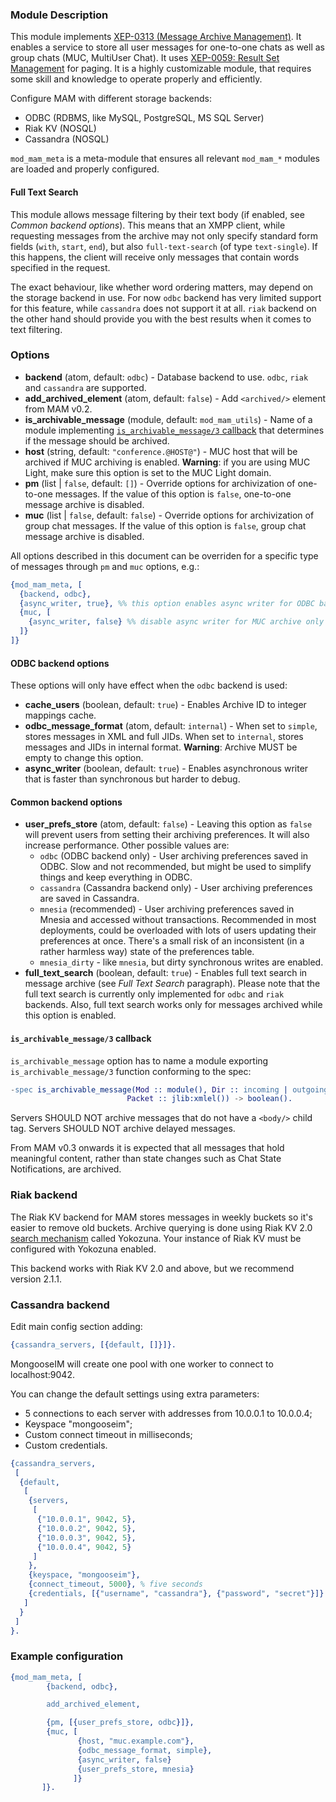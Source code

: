 ### Module Description
This module implements [XEP-0313 (Message Archive Management)](http://xmpp.org/extensions/attic/xep-0313.html). 
It enables a service to store all user messages for one-to-one chats as well as group chats (MUC, MultiUser Chat). 
It uses [XEP-0059: Result Set Management](http://xmpp.org/extensions/xep-0059.html) for paging. 
It is a highly customizable module, that requires some skill and knowledge to operate properly and efficiently.

Configure MAM with different storage backends:

* ODBC (RDBMS, like MySQL, PostgreSQL, MS SQL Server)
* Riak KV (NOSQL)
* Cassandra (NOSQL)


`mod_mam_meta` is a meta-module that ensures all relevant `mod_mam_*` modules are loaded and properly configured.

#### Full Text Search
This module allows message filtering by their text body (if enabled, see *Common backend options*). 
This means that an XMPP client, while requesting messages from the archive may not only specify standard form fields (`with`, `start`, `end`), but also `full-text-search` (of type `text-single`). 
If this happens, the client will receive only messages that contain words specified in the request.

The exact behaviour, like whether word ordering matters, may depend on the storage backend in use. 
For now `odbc` backend has very limited support for this feature, while `cassandra` does not support it at all. 
`riak` backend on the other hand should provide you with the best results when it comes to text filtering.

### Options

* **backend** (atom, default: `odbc`) - Database backend to use. `odbc`, `riak` and `cassandra` are supported.
* **add_archived_element** (atom, default: `false`) - Add `<archived/>` element from MAM v0.2.
* **is_archivable_message** (module, default: `mod_mam_utils`) - Name of a module implementing [`is_archivable_message/3` callback](#is_archivable_message) that determines if the message should be archived.
* **host** (string, default: `"conference.@HOST@"`) - MUC host that will be archived if MUC archiving is enabled. 
 **Warning**: if you are using MUC Light, make sure this option is set to the MUC Light domain.
* **pm** (list | `false`, default: `[]`) - Override options for archivization of one-to-one messages. If the value of this option is `false`, one-to-one message archive is disabled.
* **muc** (list | `false`, default: `false`) - Override options for archivization of group chat messages. If the value of this option is `false`, group chat message archive is disabled.

All options described in this document can be overriden for a specific type of messages through `pm` and `muc` options, e.g.:

```erlang
{mod_mam_meta, [
  {backend, odbc},
  {async_writer, true}, %% this option enables async writer for ODBC backend
  {muc, [
    {async_writer, false} %% disable async writer for MUC archive only
  ]}
]}
```

#### ODBC backend options

These options will only have effect when the `odbc` backend is used:

* **cache_users** (boolean, default: `true`) - Enables Archive ID to integer mappings cache.
* **odbc_message_format** (atom, default: `internal`) - When set to `simple`, stores messages in XML and full JIDs. 
 When set to `internal`, stores messages and JIDs in internal format. 
 **Warning**: Archive MUST be empty to change this option.
* **async_writer** (boolean, default: `true`) - Enables asynchronous writer that is faster than synchronous but harder to debug.

#### Common backend options

* **user_prefs_store** (atom, default: `false`) - Leaving this option as `false` will prevent users from setting their archiving preferences. It will also increase performance. Other possible values are:
  * `odbc` (ODBC backend only) - User archiving preferences saved in ODBC. Slow and not recommended, but might be used to simplify things and keep everything in ODBC.
  * `cassandra` (Cassandra backend only) - User archiving preferences are saved in Cassandra.
  * `mnesia` (recommended) - User archiving preferences saved in Mnesia and accessed without transactions. Recommended in most deployments, could be overloaded with lots of users updating their preferences at once. There's a small risk of an inconsistent (in a rather harmless way) state of the preferences table.
  * `mnesia_dirty` - like `mnesia`, but dirty synchronous writes are enabled.
* **full_text_search** (boolean, default: `true`) - Enables full text search in message archive (see *Full Text Search* paragraph). Please note that the full text search is currently only implemented for `odbc` and `riak` backends. Also, full text search works only for messages archived while this option is enabled.

#### <a id="is_archivable_message"></a>`is_archivable_message/3` callback

`is_archivable_message` option has to name a module exporting `is_archivable_message/3` function conforming to the spec:

```erlang
-spec is_archivable_message(Mod :: module(), Dir :: incoming | outgoing,
                          Packet :: jlib:xmlel()) -> boolean().
```

Servers SHOULD NOT archive messages that do not have a `<body/>` child tag. Servers SHOULD NOT archive delayed messages.

From MAM v0.3 onwards it is expected that all messages that hold meaningful content, rather than state changes such as Chat State Notifications, are archived.

### Riak backend

The Riak KV backend for MAM stores messages in weekly buckets so it's easier to remove old buckets.
Archive querying is done using Riak KV 2.0 [search mechanism](http://docs.basho.com/riak/2.1.1/dev/using/search/) called Yokozuna. 
Your instance of Riak KV must be configured with Yokozuna enabled.

This backend works with Riak KV 2.0 and above, but we recommend version 2.1.1.

### Cassandra backend

Edit main config section adding:

```erlang
{cassandra_servers, [{default, []}]}.
```

MongooseIM will create one pool with one worker to connect to localhost:9042.

You can change the default settings using extra parameters:
- 5 connections to each server with addresses from 10.0.0.1 to 10.0.0.4;
- Keyspace "mongooseim";
- Custom connect timeout in milliseconds;
- Custom credentials.

```erlang
{cassandra_servers,
 [
  {default,
   [
    {servers,
     [
      {"10.0.0.1", 9042, 5},
      {"10.0.0.2", 9042, 5},
      {"10.0.0.3", 9042, 5},
      {"10.0.0.4", 9042, 5}
     ]
    },
    {keyspace, "mongooseim"},
    {connect_timeout, 5000}, % five seconds
    {credentials, [{"username", "cassandra"}, {"password", "secret"}]}
   ]
  }
 ]
}.
```

### Example configuration

```erlang
{mod_mam_meta, [
        {backend, odbc},

        add_archived_element,

        {pm, [{user_prefs_store, odbc}]},
        {muc, [
               {host, "muc.example.com"},
               {odbc_message_format, simple},
               {async_writer, false}
               {user_prefs_store, mnesia}
              ]}
       ]}.
```
